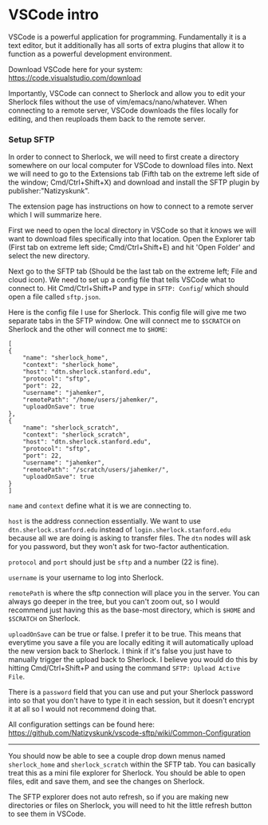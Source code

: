 # VSCode intro

VSCode is a powerful application for programming. Fundamentally it is a text editor, but it additionally has all sorts of extra plugins that allow it to function as a powerful development environment.

Download VSCode here for your system: https://code.visualstudio.com/download

Importantly, VSCode can connect to Sherlock and allow you to edit your Sherlock files without the use of vim/emacs/nano/whatever. When connecting to a remote server, VSCode downloads the files locally for editing, and then reuploads them back to the remote server.

### Setup SFTP

In order to connect to Sherlock, we will need to first create a directory somewhere on our local computer for VSCode to download files into. Next we will need to go to the Extensions tab (Fifth tab on the extreme left side of the window; Cmd/Ctrl+Shift+X) and download and install the SFTP plugin by publisher:"Natizyskunk". 

The extension page has instructions on how to connect to a remote server which I will summarize here.

First we need to open the local directory in VSCode so that it knows we will want to download files specifically into that location. Open the Explorer tab (First tab on extreme left side; Cmd/Ctrl+Shift+E) and hit 'Open Folder' and select the new directory.

Next go to the SFTP tab (Should be the last tab on the extreme left; File and cloud icon). We need to set up a config file that tells VSCode what to connect to. Hit Cmd/Ctrl+Shift+P and type in `SFTP: Config`/ which should open a file called `sftp.json`.

Here is the config file I use for Sherlock. This config file will give me two separate tabs in the SFTP window. One will connect me to `$SCRATCH` on Sherlock and the other will connect me to `$HOME`:
```
[
{
    "name": "sherlock_home",
    "context": "sherlock_home",
    "host": "dtn.sherlock.stanford.edu",
    "protocol": "sftp",
    "port": 22,
    "username": "jahemker",
    "remotePath": "/home/users/jahemker/",
    "uploadOnSave": true
},
{
    "name": "sherlock_scratch",
    "context": "sherlock_scratch",
    "host": "dtn.sherlock.stanford.edu",
    "protocol": "sftp",
    "port": 22,
    "username": "jahemker",
    "remotePath": "/scratch/users/jahemker/",
    "uploadOnSave": true
}
]
```
`name` and `context` define what it is we are connecting to. 

`host` is the address connection essentially. We want to use `dtn.sherlock.stanford.edu` instead of `login.sherlock.stanford.edu` because all we are doing is asking to transfer files. The `dtn` nodes will ask for you password, but they won't ask for two-factor authentication.

`protocol` and `port` should just be `sftp` and a number (22 is fine).

`username` is your username to log into Sherlock.

`remotePath` is where the sftp connection will place you in the server. You can always go deeper in the tree, but you can't zoom out, so I would recommend just having this as the base-most directory, which is `$HOME` and `$SCRATCH` on Sherlock.

`uploadOnSave` can be true or false. I prefer it to be true. This means that everytime you save a file you are locally editing it will automatically upload the new version back to Sherlock. I think if it's false you just have to manually trigger the upload back to Sherlock. I believe you would do this by hitting Cmd/Ctrl+Shift+P and using the command `SFTP: Upload Active File`.

There is a `password` field that you can use and put your Sherlock password into so that you don't have to type it in each session, but it doesn't encrypt it at all so I would not recommend doing that.

All configuration settings can be found here: https://github.com/Natizyskunk/vscode-sftp/wiki/Common-Configuration

---

You should now be able to see a couple drop down menus named `sherlock_home` and `sherlock_scratch` within the SFTP tab. You can basically treat this as a mini file explorer for Sherlock. You should be able to open files, edit and save them, and see the changes on Sherlock.

The SFTP explorer does not auto refresh, so if you are making new directories or files on Sherlock, you will need to hit the little refresh button to see them in VSCode.
